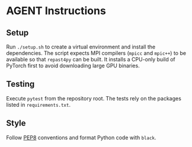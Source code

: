 # AGENT Instructions

## Setup
Run `./setup.sh` to create a virtual environment and install the dependencies. The script expects MPI compilers (`mpicc` and `mpic++`) to be available so that `repast4py` can be built. It installs a CPU-only build of PyTorch first to avoid downloading large GPU binaries.

## Testing
Execute `pytest` from the repository root. The tests rely on the packages listed in `requirements.txt`.

## Style
Follow [PEP8](https://peps.python.org/pep-0008/) conventions and format Python code with `black`.

